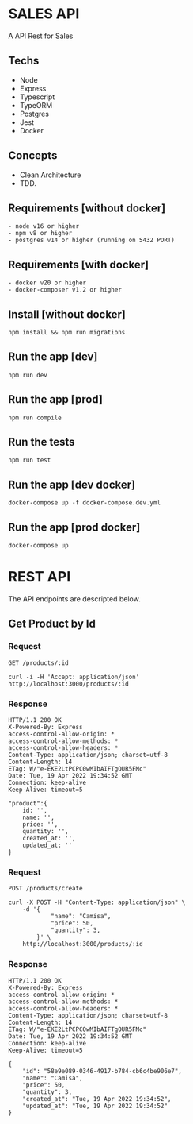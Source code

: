 # SALES API

A API Rest for Sales

## Techs
 - Node
 - Express
 - Typescript
 - TypeORM
 - Postgres
 - Jest
 - Docker

## Concepts
 - Clean Architecture
 - TDD.

## Requirements [without docker]
    - node v16 or higher
    - npm v8 or higher
    - postgres v14 or higher (running on 5432 PORT)
    
## Requirements [with docker]
    - docker v20 or higher
    - docker-composer v1.2 or higher

## Install [without docker]

    npm install && npm run migrations

## Run the app [dev]

    npm run dev

## Run the app [prod]

    npm run compile

## Run the tests

    npm run test
    
## Run the app [dev docker]

    docker-compose up -f docker-compose.dev.yml

## Run the app [prod docker]

    docker-compose up

# REST API

The API endpoints are descripted below.

## Get Product by Id

### Request

`GET /products/:id`

    curl -i -H 'Accept: application/json' http://localhost:3000/products/:id

### Response

    HTTP/1.1 200 OK
    X-Powered-By: Express
    access-control-allow-origin: *
    access-control-allow-methods: *
    access-control-allow-headers: *
    Content-Type: application/json; charset=utf-8
    Content-Length: 14
    ETag: W/"e-EKE2LtPCPC0wMIbAIFTgOUR5FMc"
    Date: Tue, 19 Apr 2022 19:34:52 GMT
    Connection: keep-alive
    Keep-Alive: timeout=5
    
    "product":{
        id: '',
        name: '',
        price: '',
        quantity: '',
        created_at: '',
        updated_at: ''
    }

### Request

`POST /products/create`

    curl -X POST -H "Content-Type: application/json" \
        -d '{
                "name": "Camisa", 
                "price": 50,
                "quantity": 3,    
            }' \
        http://localhost:3000/products/:id

### Response

    HTTP/1.1 200 OK
    X-Powered-By: Express
    access-control-allow-origin: *
    access-control-allow-methods: *
    access-control-allow-headers: *
    Content-Type: application/json; charset=utf-8
    Content-Length: 14
    ETag: W/"e-EKE2LtPCPC0wMIbAIFTgOUR5FMc"
    Date: Tue, 19 Apr 2022 19:34:52 GMT
    Connection: keep-alive
    Keep-Alive: timeout=5
    
    {
        "id": "58e9e089-0346-4917-b784-cb6c4be906e7",
        "name": "Camisa", 
        "price": 50,
        "quantity": 3,  
        "created_at": "Tue, 19 Apr 2022 19:34:52",
        "updated_at": "Tue, 19 Apr 2022 19:34:52"
    }
